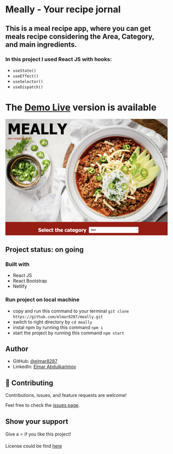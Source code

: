 # Meally - Your recipe jornal

## This is a meal recipe app, where you can get meals recipe considering the Area, Category, and main ingredients.

### In this project I used React JS with hooks:
- `useState()`
- `useEffect()`
- `useSelector()`
- `useDispatch()`

# The [Demo Live](https://chipper-biscochitos-f168fb.netlify.app/) version is available
![screenshot](./public/meally.png)

## Project status: on going

### Built with

- React JS
- React Bootstrap
- Netlify

### Run project on local machine

- copy and run this command to your terminal `git clone https://github.com/elmar8287/meally.git`
- switch to right directory by `cd meally`
- instal npm by running this command `npm i`
- start the project by running this command `npm start`

## Author

- GitHub: [@elmar8287](https://github.com/elmar8287)
- LinkedIn: [Elmar Abdulkarimov](https://www.linkedin.com/in/elmar.abdulkarimov/)

## 🤝 Contributing

Contributions, issues, and feature requests are welcome!

Feel free to check the [issues page](https://github.com/elmar8287/meally/issues).

## Show your support

Give a ⭐️ if you like this project!

License could be find [here](https://github.com/elmar8287/meally/blob/dev/LICENSE)
